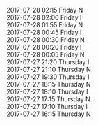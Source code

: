 2017-07-28 02:15 Friday  N  
2017-07-28 02:00 Friday  I  
2017-07-28 01:55 Friday  N  
2017-07-28 00:45 Friday  I  
2017-07-28 00:30 Friday  N  
2017-07-28 00:20 Friday  I  
2017-07-28 00:05 Friday  N  
2017-07-27 21:20 Thursday  I  
2017-07-27 21:10 Thursday  N  
2017-07-27 19:30 Thursday  I  
2017-07-27 18:15 Thursday  N  
2017-07-27 18:10 Thursday  I  
2017-07-27 17:15 Thursday  N  
2017-07-27 17:10 Thursday  I  
2017-07-27 16:15 Thursday  N  
